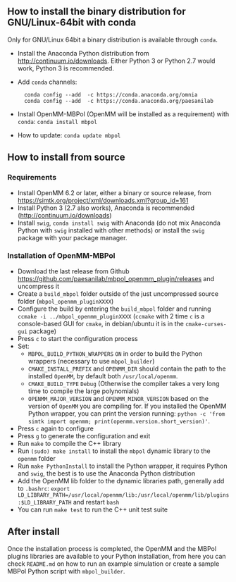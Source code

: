 
## How to install the binary distribution for GNU/Linux-64bit with conda

Only for GNU/Linux 64bit a binary distribution is available through `conda`.

* Install the Anaconda Python distribution from <http://continuum.io/downloads>. Either Python 3 or Python 2.7 would work, Python 3 is recommended.
* Add `conda` channels:

        conda config --add  -c https://conda.anaconda.org/omnia
        conda config --add  -c https://conda.anaconda.org/paesanilab
* Install OpenMM-MBPol (OpenMM will be installed as a requirement) with `conda`: `conda install mbpol`
* How to update: `conda update mbpol`

## How to install from source

### Requirements

* Install OpenMM 6.2 or later, either a binary or source release, from <https://simtk.org/project/xml/downloads.xml?group_id=161>
* Install Python 3 (2.7 also works), Anaconda is recommended (<http://continuum.io/downloads>)
* Install `swig`, `conda install swig` with Anaconda (do not mix Anaconda Python with `swig` installed with other methods) or install the `swig` package with your package manager.

### Installation of OpenMM-MBPol

* Download the last release from Github <https://github.com/paesanilab/mbpol_openmm_plugin/releases> and uncompress it
* Create a `build_mbpol` folder outside of the just uncompressed source folder (`mbpol_openmm_pluginXXXX`)
* Configure the build by entering the `build_mbpol` folder and running `ccmake -i ../mbpol_openmm_pluginXXXX` (`ccmake` with 2 time `c` is a console-based GUI for `cmake`, in debian/ubuntu it is in the `cmake-curses-gui` package)
* Press `c` to start the configuration process
* Set:
  * `MBPOL_BUILD_PYTHON_WRAPPERS`  `ON` in order to build the Python wrappers (necessary to use `mbpol_builder`)
  * `CMAKE_INSTALL_PREFIX` and `OPENMM_DIR` should contain the path to the installed `OpenMM`, by default both `/usr/local/openmm`.
  * `CMAKE_BUILD_TYPE` `Debug` (Otherwise the compiler takes a very long time to compile the large polynomials)
  * `OPENMM_MAJOR_VERSION` and `OPENMM_MINOR_VERSION` based on the version of `OpenMM` you are compiling for. If you installed the OpenMM Python wrapper, you can print the version running: `python -c 'from simtk import openmm; print(openmm.version.short_version)'`.
* Press `c` again to configure
* Press `g` to generate the configuration and exit
* Run `make` to compile the C++ library
* Run `(sudo) make install` to install the `mbpol` dynamic library to the
  `openmm` folder
* Run `make PythonInstall` to install the Python wrapper, it requires
  Python and `swig`, the best is to use the Anaconda Python distribution
* Add the OpenMM lib folder to the dynamic libraries path, generally add to `.bashrc`: `export LD_LIBRARY_PATH=/usr/local/openmm/lib:/usr/local/openmm/lib/plugins:$LD_LIBRARY_PATH` and restart `bash`
* You can run `make test` to run the C++ unit test suite

## After install

Once the installation process is completed, the OpenMM and the MBPol plugins libraries are available to your Python installation, from here you can check `README.md` on how to run an example simulation or create a sample MBPol Python script with `mbpol_builder`.
